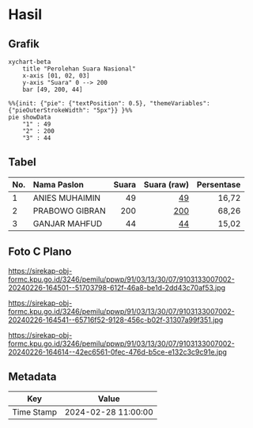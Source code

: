 # Hasil

## Grafik

```mermaid
xychart-beta
    title "Perolehan Suara Nasional"
    x-axis [01, 02, 03]
    y-axis "Suara" 0 --> 200
    bar [49, 200, 44]
```

```mermaid
%%{init: {"pie": {"textPosition": 0.5}, "themeVariables": {"pieOuterStrokeWidth": "5px"}} }%%
pie showData
    "1" : 49
    "2" : 200
    "3" : 44
```

## Tabel

| No. | Nama Paslon    | Suara | Suara (raw) | Persentase |
|:--- |:-------------- | -----:| -----------:| ----------:|
| 1   | ANIES MUHAIMIN | 49    | [49][p-1]   | 16,72      |
| 2   | PRABOWO GIBRAN | 200   | [200][p-2]  | 68,26      |
| 3   | GANJAR MAHFUD  | 44    | [44][p-3]   | 15,02      |


[p-1]: https://github.com/gigit-pemilu/pemilu-2024/blob/main/pilpres/hitung-suara/sub/91-papua/sub/03-jayapura/sub/13-waibu/sub/3007-desa-adat-bambar/sub/002-tps/sub/paslon-1.txt
[p-2]: https://github.com/gigit-pemilu/pemilu-2024/blob/main/pilpres/hitung-suara/sub/91-papua/sub/03-jayapura/sub/13-waibu/sub/3007-desa-adat-bambar/sub/002-tps/sub/paslon-2.txt
[p-3]: https://github.com/gigit-pemilu/pemilu-2024/blob/main/pilpres/hitung-suara/sub/91-papua/sub/03-jayapura/sub/13-waibu/sub/3007-desa-adat-bambar/sub/002-tps/sub/paslon-3.txt

## Foto C Plano

https://sirekap-obj-formc.kpu.go.id/3246/pemilu/ppwp/91/03/13/30/07/9103133007002-20240226-164501--51703798-612f-46a8-be1d-2dd43c70af53.jpg

https://sirekap-obj-formc.kpu.go.id/3246/pemilu/ppwp/91/03/13/30/07/9103133007002-20240226-164541--65716f52-9128-456c-b02f-31307a99f351.jpg

https://sirekap-obj-formc.kpu.go.id/3246/pemilu/ppwp/91/03/13/30/07/9103133007002-20240226-164614--42ec6561-0fec-476d-b5ce-e132c3c9c91e.jpg


## Metadata

| Key        | Value               |
| ---------- | ------------------- |
| Time Stamp | 2024-02-28 11:00:00 |



